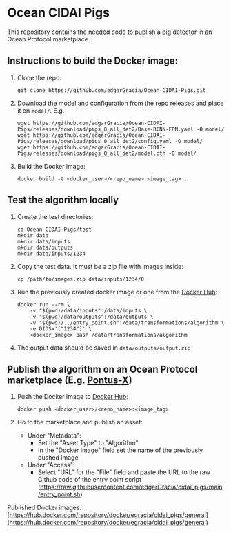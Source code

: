 # Ocean CIDAI Pigs

This repository contains the needed code to publish a pig detector in an Ocean Protocol marketplace.    

## Instructions to build the Docker image:
1. Clone the repo:
    
    ```git clone https://github.com/edgarGracia/Ocean-CIDAI-Pigs.git```
2. Download the model and configuration from the repo [releases](https://github.com/edgarGracia/Ocean-CIDAI-Pigs/releases) and place it on ```model/```. E.g.

    ```
    wget https://github.com/edgarGracia/Ocean-CIDAI-Pigs/releases/download/pigs_0_all_det2/Base-RCNN-FPN.yaml -O model/
    wget https://github.com/edgarGracia/Ocean-CIDAI-Pigs/releases/download/pigs_0_all_det2/config.yaml -O model/
    wget https://github.com/edgarGracia/Ocean-CIDAI-Pigs/releases/download/pigs_0_all_det2/model.pth -O model/
    ```

3. Build the Docker image:

    ```docker build -t <docker_user>/<repo_name>:<image_tag> .```

## Test the algorithm locally
1. Create the test directories:

    ```
    cd Ocean-CIDAI-Pigs/test
    mkdir data
    mkdir data/inputs
    mkdir data/outputs
    mkdir data/inputs/1234
    ```

2. Copy the test data. It must be a zip file with images inside:

    ```cp /path/to/images.zip data/inputs/1234/0```

3. Run the previously created docker image or one from the [Docker Hub]():
    ```
    docker run --rm \
        -v "$(pwd)/data/inputs":/data/inputs \
        -v "$(pwd)/data/outputs":/data/outputs \
        -v "$(pwd)/../entry_point.sh":/data/transformations/algorithm \
        -e DIDS='["1234"]' \
        <docker_image> bash /data/transformations/algorithm
    ```

4. The output data should be saved in ```data/outputs/output.zip```

## Publish the algorithm on an Ocean Protocol marketplace (E.g. [Pontus-X](https://portal.pontus-x.eu/))
1. Push the Docker image to [Docker Hub](https://hub.docker.com/):

    ```docker push <docker_user>/<repo_name>:<image_tag>```

2. Go to the marketplace and publish an asset:
    - Under "Metadata":
        - Set the "Asset Type" to "Algorithm"
        - In the "Docker Image" field set the name of the previously pushed image
    - Under "Access":
        - Select "URL" for the "File" field and paste the URL to the raw Github code of the entry point script (https://raw.githubusercontent.com/edgarGracia/cidai_pigs/main/entry_point.sh)




Published Docker images: [https://hub.docker.com/repository/docker/egracia/cidai_pigs/general](https://hub.docker.com/repository/docker/egracia/cidai_pigs/general)
